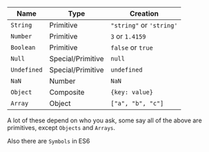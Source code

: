 | Name        | Type              | Creation                 |
|-------------|-------------------|--------------------------|
| `String`    | Primitive         | `"string"` or `'string'` |
| `Number`    | Primitive         | `3` or `1.4159`          |
| `Boolean`   | Primitive         | `false` or `true`        |
| `Null`      | Special/Primitive | `null`                   |
| `Undefined` | Special/Primitive | `undefined`              |
| `NaN`       | Number            | `NaN`                    |
| `Object`    | Composite         | `{key: value}`           |
| `Array`     | Object            | `["a", "b", "c"]`        |
A lot of these depend on who you ask, some say all of the above are primitives, except `Objects` and `Arrays`.

Also there are `Symbols` in ES6
